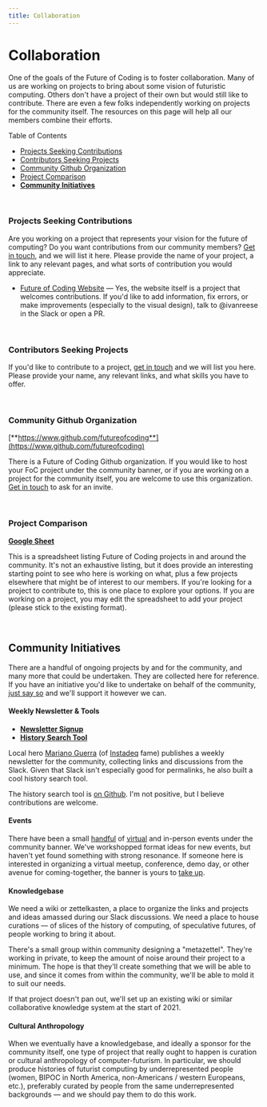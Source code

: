 ```yaml
---
title: Collaboration
---
```



# Collaboration

One of the goals of the Future of Coding is to foster collaboration. Many of us are working on projects to bring about some vision of futuristic computing. Others don't have a project of their own but would still like to contribute. There are even a few folks independently working on projects for the community itself. The resources on this page will help all our members combine their efforts.

Table of Contents
* [Projects Seeking Contributions](#projects-seeking-contributions)
* [Contributors Seeking Projects](#contributors-seeking-projects)
* [Community Github Organization](#community-github-organization)
* [Project Comparison](#project-comparison)
* [**Community Initiatives**](#community-initiatives)

<br>

### Projects Seeking Contributions

Are you working on a project that represents your vision for the future of computing? Do you want contributions from our community members? [Get in touch](/contact), and we will list it here. Please provide the name of your project, a link to any relevant pages, and what sorts of contribution you would appreciate.

* [Future of Coding Website](http://github.com/stevekrouse/futureofcoding.org) — Yes, the website itself is a project that welcomes contributions. If you'd like to add information, fix errors, or make improvements (especially to the visual design), talk to @ivanreese in the Slack or open a PR.

<br>

### Contributors Seeking Projects

If you'd like to contribute to a project, [get in touch](/contact) and we will list you here. Please provide your name, any relevant links, and what skills you have to offer.

<br>

### Community Github Organization

[**https://www.github.com/futureofcoding**](https://www.github.com/futureofcoding)

There is a Future of Coding Github organization. If you would like to host your FoC project under the community banner, or if you are working on a project for the community itself, you are welcome to use this organization. [Get in touch](/contact) to ask for an invite.

<br>

### Project Comparison

[**Google Sheet**](https://docs.google.com/spreadsheets/d/12sTu7RT-s_QlAupY1v-3DfI1Mm9NEX5YMWWTDAKHLfc)

This is a spreadsheet listing Future of Coding projects in and around the community. It's not an exhaustive listing, but it does provide an interesting starting point to see who here is working on what, plus a few projects elsewhere that might be of interest to our members. If you're looking for a project to contribute to, this is one place to explore your options. If you are working on a project, you may edit the spreadsheet to add your project (please stick to the existing format).

<br>

## Community Initiatives

There are a handful of ongoing projects by and for the community, and many more that could be undertaken. They are collected here for reference. If you have an initiative you'd like to undertake on behalf of the community, [just say so](/contact) and we'll support it however we can.

#### Weekly Newsletter & Tools

* [**Newsletter Signup**](https://tinyletter.com/marianoguerra/)
* [**History Search Tool**](https://history.futureofcoding.org)

Local hero [Mariano Guerra](https://twitter.com/warianoguerra) (of [Instadeq](https://instadeq.com) fame) publishes a weekly newsletter for the community, collecting links and discussions from the Slack. Given that Slack isn't especially good for permalinks, he also built a cool history search tool.

The history search tool is [on Github](https://github.com/marianoguerra/future-of-coding-weekly/tree/gh-pages/search). I'm not positive, but I believe contributions are welcome.

#### Events

There have been a small [handful](https://youtu.be/JXgZJosmme4) of [virtual](https://youtu.be/XdSE0-HemWQ) and in-person events under the community banner. We've workshopped format ideas for new events, but haven't yet found something with strong resonance. If someone here is interested in organizing a virtual meetup, conference, demo day, or other avenue for coming-together, the banner is yours to [take up](/contact).

#### Knowledgebase

We need a wiki or zettelkasten, a place to organize the links and projects and ideas amassed during our Slack discussions. We need a place to house curations — of slices of the history of computing, of speculative futures, of people working to bring it about.

There's a small group within community designing a "metazettel". They're working in private, to keep the amount of noise around their project to a minimum. The hope is that they'll create something that we will be able to use, and since it comes from within the community, we'll be able to mold it to suit our needs.

If that project doesn't pan out, we'll set up an existing wiki or similar collaborative knowledge system at the start of 2021.

#### Cultural Anthropology

When we eventually have a knowledgebase, and ideally a sponsor for the community itself, one type of project that really ought to happen is curation or cultural anthropology of computer-futurism. In particular, we should produce histories of futurist computing by underrepresented people (women, BIPOC in North America, non-Americans / western Europeans, etc.), preferably curated by people from the same underrepresented backgrounds — and we should pay them to do this work.
